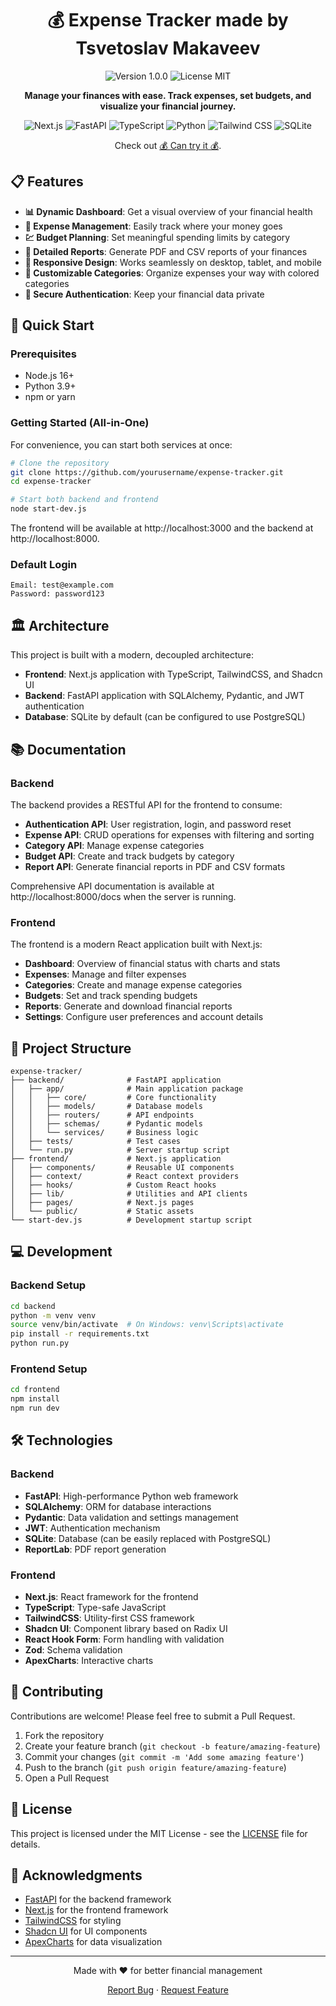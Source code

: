<div align="center">

# 💰 Expense Tracker made by Tsvetoslav Makaveev

<img src="https://img.shields.io/badge/version-1.0.0-blue.svg?style=for-the-badge" alt="Version 1.0.0"/>
<img src="https://img.shields.io/badge/license-MIT-green.svg?style=for-the-badge" alt="License MIT"/>

**Manage your finances with ease. Track expenses, set budgets, and visualize your financial journey.**

<p align="center">
  <img src="https://img.shields.io/badge/Next.js-000000?style=for-the-badge&logo=next.js&logoColor=white" alt="Next.js"/>
  <img src="https://img.shields.io/badge/FastAPI-005571?style=for-the-badge&logo=fastapi" alt="FastAPI"/>
  <img src="https://img.shields.io/badge/TypeScript-3178C6?style=for-the-badge&logo=typescript&logoColor=white" alt="TypeScript"/>
  <img src="https://img.shields.io/badge/Python-3776AB?style=for-the-badge&logo=python&logoColor=white" alt="Python"/>
  <img src="https://img.shields.io/badge/Tailwind_CSS-38B2AC?style=for-the-badge&logo=tailwind-css&logoColor=white" alt="Tailwind CSS"/>
  <img src="https://img.shields.io/badge/SQLite-003B57?style=for-the-badge&logo=sqlite&logoColor=white" alt="SQLite"/>
</p>

Check out [💰 Can try it 💰](https://expense-tracker-zwetoslaw-gmailcoms-projects.vercel.app).
</div>

## 📋 Features

- **📊 Dynamic Dashboard**: Get a visual overview of your financial health
- **💸 Expense Management**: Easily track where your money goes
- **💹 Budget Planning**: Set meaningful spending limits by category
- **📝 Detailed Reports**: Generate PDF and CSV reports of your finances
- **📱 Responsive Design**: Works seamlessly on desktop, tablet, and mobile
- **🌈 Customizable Categories**: Organize expenses your way with colored categories
- **🔐 Secure Authentication**: Keep your financial data private


## 🚀 Quick Start

### Prerequisites

- Node.js 16+
- Python 3.9+
- npm or yarn

### Getting Started (All-in-One)

For convenience, you can start both services at once:

```bash
# Clone the repository
git clone https://github.com/yourusername/expense-tracker.git
cd expense-tracker

# Start both backend and frontend
node start-dev.js
```

The frontend will be available at http://localhost:3000 and the backend at http://localhost:8000.

### Default Login

```
Email: test@example.com
Password: password123
```

## 🏛️ Architecture

This project is built with a modern, decoupled architecture:

- **Frontend**: Next.js application with TypeScript, TailwindCSS, and Shadcn UI
- **Backend**: FastAPI application with SQLAlchemy, Pydantic, and JWT authentication
- **Database**: SQLite by default (can be configured to use PostgreSQL)

## 📚 Documentation

### Backend

The backend provides a RESTful API for the frontend to consume:

- **Authentication API**: User registration, login, and password reset
- **Expense API**: CRUD operations for expenses with filtering and sorting
- **Category API**: Manage expense categories
- **Budget API**: Create and track budgets by category
- **Report API**: Generate financial reports in PDF and CSV formats

Comprehensive API documentation is available at http://localhost:8000/docs when the server is running.

### Frontend

The frontend is a modern React application built with Next.js:

- **Dashboard**: Overview of financial status with charts and stats
- **Expenses**: Manage and filter expenses
- **Categories**: Create and manage expense categories
- **Budgets**: Set and track spending budgets
- **Reports**: Generate and download financial reports
- **Settings**: Configure user preferences and account details

## 📁 Project Structure

```
expense-tracker/
├── backend/              # FastAPI application
│   ├── app/              # Main application package
│   │   ├── core/         # Core functionality
│   │   ├── models/       # Database models
│   │   ├── routers/      # API endpoints
│   │   ├── schemas/      # Pydantic models
│   │   └── services/     # Business logic
│   ├── tests/            # Test cases
│   └── run.py            # Server startup script
├── frontend/             # Next.js application
│   ├── components/       # Reusable UI components
│   ├── context/          # React context providers
│   ├── hooks/            # Custom React hooks
│   ├── lib/              # Utilities and API clients
│   ├── pages/            # Next.js pages
│   └── public/           # Static assets
└── start-dev.js          # Development startup script
```

## 💻 Development

### Backend Setup

```bash
cd backend
python -m venv venv
source venv/bin/activate  # On Windows: venv\Scripts\activate
pip install -r requirements.txt
python run.py
```

### Frontend Setup

```bash
cd frontend
npm install
npm run dev
```

## 🛠️ Technologies

### Backend
- **FastAPI**: High-performance Python web framework
- **SQLAlchemy**: ORM for database interactions
- **Pydantic**: Data validation and settings management
- **JWT**: Authentication mechanism
- **SQLite**: Database (can be easily replaced with PostgreSQL)
- **ReportLab**: PDF report generation

### Frontend
- **Next.js**: React framework for the frontend
- **TypeScript**: Type-safe JavaScript
- **TailwindCSS**: Utility-first CSS framework
- **Shadcn UI**: Component library based on Radix UI
- **React Hook Form**: Form handling with validation
- **Zod**: Schema validation
- **ApexCharts**: Interactive charts

## 🤝 Contributing

Contributions are welcome! Please feel free to submit a Pull Request.

1. Fork the repository
2. Create your feature branch (`git checkout -b feature/amazing-feature`)
3. Commit your changes (`git commit -m 'Add some amazing feature'`)
4. Push to the branch (`git push origin feature/amazing-feature`)
5. Open a Pull Request

## 📝 License

This project is licensed under the MIT License - see the [LICENSE](LICENSE) file for details.

## 🙏 Acknowledgments

- [FastAPI](https://fastapi.tiangolo.com/) for the backend framework
- [Next.js](https://nextjs.org/) for the frontend framework
- [TailwindCSS](https://tailwindcss.com/) for styling
- [Shadcn UI](https://ui.shadcn.com/) for UI components
- [ApexCharts](https://apexcharts.com/) for data visualization

---

<div align="center">
  <p>Made with ❤️ for better financial management</p>
  <p>
    <a href="https://github.com/yourusername/expense-tracker/issues">Report Bug</a>
    ·
    <a href="https://github.com/yourusername/expense-tracker/issues">Request Feature</a>
  </p>
</div> 